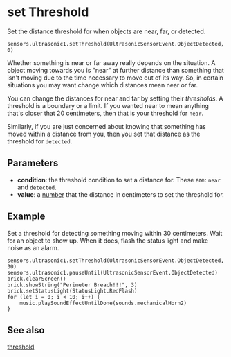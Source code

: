 # set Threshold

Set the distance threshold for when objects are near, far, or detected.

```sig
sensors.ultrasonic1.setThreshold(UltrasonicSensorEvent.ObjectDetected, 0)
```

Whether something is near or far away really depends on the situation. A object moving towards you is "near" at further distance than something that isn't moving due to the time necessary to move out of its way. So, in certain situations you may want change which distances mean near or far.

You can change the distances for near and far by setting their _thresholds_. A threshold is a boundary or a limit. If you wanted near to mean anything that's closer that 20 centimeters, then that is your threshold for ``near``.

Similarly, if you are just concerned about knowing that something has moved within a distance from you, then you set that distance as the threshold for ``detected``.

## Parameters

* **condition**: the threshold condition to set a distance for. These are: ``near`` and ``detected``.
* **value**: a [number](/types/number) that the distance in centimeters to set the threshold for.

## Example

Set a threshold for detecting something moving within 30 centimeters. Wait for an object to show up. When it does, flash the status light and make noise as an alarm.

```blocks
sensors.ultrasonic1.setThreshold(UltrasonicSensorEvent.ObjectDetected, 30)
sensors.ultrasonic1.pauseUntil(UltrasonicSensorEvent.ObjectDetected)
brick.clearScreen()
brick.showString("Perimeter Breach!!!", 3)
brick.setStatusLight(StatusLight.RedFlash)
for (let i = 0; i < 10; i++) {
    music.playSoundEffectUntilDone(sounds.mechanicalHorn2)
}
```

## See also

[threshold](/reference/sensors/ultrasonic/threshold)